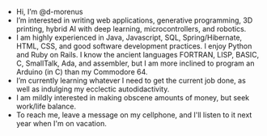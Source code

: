 - Hi, I’m @d-morenus
- I’m interested in writing web applications, generative programming, 3D printing, hybrid AI with deep learning, microcontrollers, and robotics.
- I am highly experienced in Java, Javascript, SQL, Spring/Hibernate, HTML, CSS, and good software development practices. I enjoy Python and Ruby on Rails. I know the ancient languages FORTRAN, LISP, BASIC, C, SmallTalk, Ada, and assembler, but I am more inclined to program an Arduino (in C) than my Commodore 64.
- I’m currently learning whatever I need to get the current job done, as well as indulging my ecclectic autodidactivity.
- I am mildly interested in making obscene amounts of money, but seek work/life balance.
- To reach me, leave a message on my cellphone, and I'll listen to it next year when I'm on vacation.

<!---
d-morenus/d-morenus is a ✨ special ✨ repository because its `README.md` (this file) appears on your GitHub profile.
You can click the Preview link to take a look at your changes.
--->
